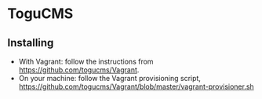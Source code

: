 ToguCMS
=======

## Installing

* With Vagrant: follow the instructions from https://github.com/togucms/Vagrant.
* On your machine: follow the Vagrant provisioning script, https://github.com/togucms/Vagrant/blob/master/vagrant-provisioner.sh
